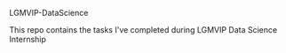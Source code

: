 
LGMVIP-DataScience

This repo contains the tasks I've completed during LGMVIP Data Science Internship
